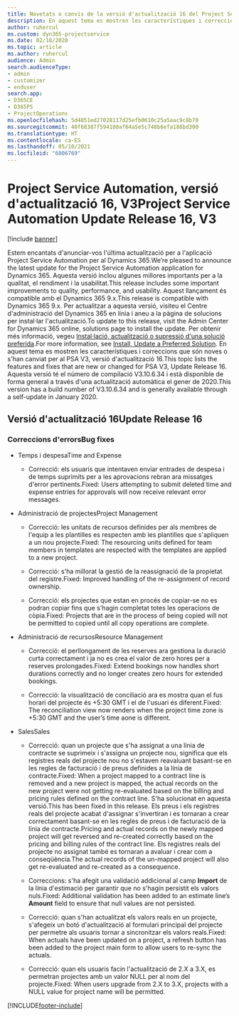 ```yaml
---
title: Novetats o canvis de la versió d'actualització 16 del Project Service Automation, V3
description: En aquest tema es mostren les característiques i correccions disponibles al Project Service Automation V3, versió d'actualització 16.
author: ruhercul
ms.custom: dyn365-projectservice
ms.date: 02/18/2020
ms.topic: article
ms.author: ruhercul
audience: Admin
search.audienceType:
- admin
- customizer
- enduser
search.app:
- D365CE
- D365PS
- ProjectOperations
ms.openlocfilehash: 5d4851ed27028117d25efb0610c25a5aac9c8b70
ms.sourcegitcommit: 40f68387f594180af64a5e5c748b6efa188bd300
ms.translationtype: HT
ms.contentlocale: ca-ES
ms.lasthandoff: 05/10/2021
ms.locfileid: "6006769"
---
```

# <a name="project-service-automation-update-release-16-v3"></a><span data-ttu-id="2ea5b-103">Project Service Automation, versió d'actualització 16, V3</span><span class="sxs-lookup"><span data-stu-id="2ea5b-103">Project Service Automation Update Release 16, V3</span></span>

[!include [banner](../includes/psa-now-project-operations.md)]

<span data-ttu-id="2ea5b-104">Estem encantats d'anunciar-vos l'última actualització per a l'aplicació Project Service Automation per al Dynamics 365.</span><span class="sxs-lookup"><span data-stu-id="2ea5b-104">We’re pleased to announce the latest update for the Project Service Automation application for Dynamics 365.</span></span> <span data-ttu-id="2ea5b-105">Aquesta versió inclou algunes millores importants per a la qualitat, el rendiment i la usabilitat.</span><span class="sxs-lookup"><span data-stu-id="2ea5b-105">This release includes some important improvements to quality, performance, and usability.</span></span>  <span data-ttu-id="2ea5b-106">Aquest llançament és compatible amb el Dynamics 365 9.x.</span><span class="sxs-lookup"><span data-stu-id="2ea5b-106">This release is compatible with Dynamics 365 9.x.</span></span> <span data-ttu-id="2ea5b-107">Per actualitzar a aquesta versió, visiteu el Centre d'administració del Dynamics 365 en línia i aneu a la pàgina de solucions per instal·lar l'actualització.</span><span class="sxs-lookup"><span data-stu-id="2ea5b-107">To update to this release, visit the Admin Center for Dynamics 365 online, solutions page to install the update.</span></span> <span data-ttu-id="2ea5b-108">Per obtenir més informació, vegeu [Instal·lació, actualització o supressió d'una solució preferida](/dynamics365/project-service/upgrade-psa-home-page).</span><span class="sxs-lookup"><span data-stu-id="2ea5b-108">For more information, see [Install, Update a Preferred Solution](/dynamics365/project-service/upgrade-psa-home-page).</span></span>
<span data-ttu-id="2ea5b-109">En aquest tema es mostren les característiques i correccions que són noves o s'han canviat per al PSA V3, versió d'actualització 16.</span><span class="sxs-lookup"><span data-stu-id="2ea5b-109">This topic lists the features and fixes that are new or changed for PSA V3, Update Release 16.</span></span> <span data-ttu-id="2ea5b-110">Aquesta versió té el número de compilació V3.10.6.34 i està disponible de forma general a través d'una actualització automàtica el gener de 2020.</span><span class="sxs-lookup"><span data-stu-id="2ea5b-110">This version has a build number of V3.10.6.34 and is generally available through a self-update in January 2020.</span></span>


## <a name="update-release-16"></a><span data-ttu-id="2ea5b-111">Versió d'actualització 16</span><span class="sxs-lookup"><span data-stu-id="2ea5b-111">Update Release 16</span></span>

### <a name="bug-fixes"></a><span data-ttu-id="2ea5b-112">Correccions d'errors</span><span class="sxs-lookup"><span data-stu-id="2ea5b-112">Bug fixes</span></span>

-   <span data-ttu-id="2ea5b-113">Temps i despesa</span><span class="sxs-lookup"><span data-stu-id="2ea5b-113">Time and Expense</span></span>

    -   <span data-ttu-id="2ea5b-114">Correcció: els usuaris que intentaven enviar entrades de despesa i de temps suprimits per a les aprovacions rebran ara missatges d'error pertinents.</span><span class="sxs-lookup"><span data-stu-id="2ea5b-114">Fixed: Users attempting to submit deleted time and expense entries for approvals will now receive relevant error messages.</span></span>

-   <span data-ttu-id="2ea5b-115">Administració de projectes</span><span class="sxs-lookup"><span data-stu-id="2ea5b-115">Project Management</span></span>

    -   <span data-ttu-id="2ea5b-116">Correcció: les unitats de recursos definides per als membres de l'equip a les plantilles es respecten amb les plantilles que s'apliquen a un nou projecte.</span><span class="sxs-lookup"><span data-stu-id="2ea5b-116">Fixed: The resourcing units defined for team members in templates are respected with the templates are applied to a new project.</span></span>

    -   <span data-ttu-id="2ea5b-117">Correcció: s'ha millorat la gestió de la reassignació de la propietat del registre.</span><span class="sxs-lookup"><span data-stu-id="2ea5b-117">Fixed: Improved handling of the re-assignment of record ownership.</span></span>

    -   <span data-ttu-id="2ea5b-118">Correcció: els projectes que estan en procés de copiar-se no es podran copiar fins que s'hagin completat totes les operacions de còpia.</span><span class="sxs-lookup"><span data-stu-id="2ea5b-118">Fixed: Projects that are in the process of being copied will not be permitted to copied until all copy operations are complete.</span></span>

-   <span data-ttu-id="2ea5b-119">Administració de recursos</span><span class="sxs-lookup"><span data-stu-id="2ea5b-119">Resource Management</span></span>

    -   <span data-ttu-id="2ea5b-120">Correcció: el perllongament de les reserves ara gestiona la duració curta correctament i ja no es crea el valor de zero hores per a reserves prolongades.</span><span class="sxs-lookup"><span data-stu-id="2ea5b-120">Fixed: Extend bookings now handles short durations correctly and no longer creates zero hours for extended bookings.</span></span>

    -   <span data-ttu-id="2ea5b-121">Correcció: la visualització de conciliació ara es mostra quan el fus horari del projecte és +5:30 GMT i el de l'usuari és diferent.</span><span class="sxs-lookup"><span data-stu-id="2ea5b-121">Fixed: The reconciliation view now renders when the project time zone is +5:30 GMT and the user’s time aone is different.</span></span>

-   <span data-ttu-id="2ea5b-122">Sales</span><span class="sxs-lookup"><span data-stu-id="2ea5b-122">Sales</span></span>

    -   <span data-ttu-id="2ea5b-123">Correcció: quan un projecte que s'ha assignat a una línia de contracte se suprimeix i s'assigna un projecte nou, significa que els registres reals del projecte nou no s'estaven reavaluant basant-se en les regles de facturació i de preus definides a la línia de contracte.</span><span class="sxs-lookup"><span data-stu-id="2ea5b-123">Fixed: When a project mapped to a contract line is removed and a new project is mapped, the actual records on the new project were not getting re-evaluated based on the billing and pricing rules defined on the contract line.</span></span> <span data-ttu-id="2ea5b-124">S'ha solucionat en aquesta versió.</span><span class="sxs-lookup"><span data-stu-id="2ea5b-124">This has been fixed in this release.</span></span> <span data-ttu-id="2ea5b-125">Els preus i els registres reals del projecte acabat d'assignar s'invertiran i es tornaran a crear correctament basant-se en les regles de preus i de facturació de la línia de contracte.</span><span class="sxs-lookup"><span data-stu-id="2ea5b-125">Pricing and actual records on the newly mapped project will get reversed and re-created correctly based on the pricing and billing rules of the contract line.</span></span> <span data-ttu-id="2ea5b-126">Els registres reals del projecte no assignat també es tornaran a avaluar i crear com a conseqüència.</span><span class="sxs-lookup"><span data-stu-id="2ea5b-126">The actual records of the un-mapped project will also get re-evaluated and re-created as a consequence.</span></span>

    -   <span data-ttu-id="2ea5b-127">Correccions: s'ha afegit una validació addicional al camp **Import** de la línia d'estimació per garantir que no s'hagin persistit els valors nuls.</span><span class="sxs-lookup"><span data-stu-id="2ea5b-127">Fixed: Additional validation has been added to an estimate line’s **Amount** field to ensure that null values are not persisted.</span></span>

    -   <span data-ttu-id="2ea5b-128">Correcció: quan s'han actualitzat els valors reals en un projecte, s'afegeix un botó d'actualització al formulari principal del projecte per permetre als usuaris tornar a sincronitzar els valors reals.</span><span class="sxs-lookup"><span data-stu-id="2ea5b-128">Fixed: When actuals have been updated on a project, a refresh button has been added to the project main form to allow users to re-sync the actuals.</span></span>

    -   <span data-ttu-id="2ea5b-129">Correcció: quan els usuaris facin l'actualització de 2.X a 3.X, es permetran projectes amb un valor NULL per al nom del projecte.</span><span class="sxs-lookup"><span data-stu-id="2ea5b-129">Fixed: When users upgrade from 2.X to 3.X, projects with a NULL value for project name will be permitted.</span></span>



[!INCLUDE[footer-include](../includes/footer-banner.md)]